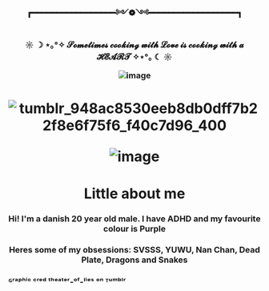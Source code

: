 <h3 align="center"> ┏━━━━━━━━━━━━━━━━━༻❁༺━━━━━━━━━━━━━━━━━━┓ 
<h3 align="center">  ☼ ☽ ⋆｡°✧  𝓢𝓸𝓶𝓮𝓽𝓲𝓶𝓮𝓼 𝓬𝓸𝓸𝓴𝓲𝓷𝓰 𝔀𝓲𝓽𝓱 𝓛𝓸𝓿𝓮 𝓲𝓼 𝓬𝓸𝓸𝓴𝓲𝓷𝓰 𝔀𝓲𝓽𝓱 𝓪 𝓗𝓔𝓐𝓡𝓣  ✧⋆°｡ ☾ ☼

![image](https://github.com/Gu-Mang/Gu-Mang/assets/156284159/9707369b-d501-4f4b-8e8a-c9e8b3bccff1)

<h1 align="center">
  
![tumblr_948ac8530eeb8db0dff7b22f8e6f75f6_f40c7d96_400](https://github.com/Gu-Mang/Gu-Mang/assets/156284159/27574ece-a016-44a2-bcf3-697617571c1d)

![image](https://github.com/Gu-Mang/Gu-Mang/assets/156284159/eff59f30-2318-403c-a89d-3fe313c7d7a9) 

<h1 align="center"> Little about me 
  
<h3 align="center"> Hi! I'm a danish 20 year old male. I have ADHD and my favourite colour is Purple
<h3 align="center"> Heres some of my obsessions: SVSSS, YUWU, Nan Chan, Dead Plate, Dragons and Snakes


### ᴳʳᵃᵖʰⁱᶜ ᶜʳᵉᵈ ᵗʰᵉᵃᵗᵉʳ-ᵒᶠ-ˡⁱᵉˢ ᵒⁿ ᵀᵘᵐᵇˡʳ
